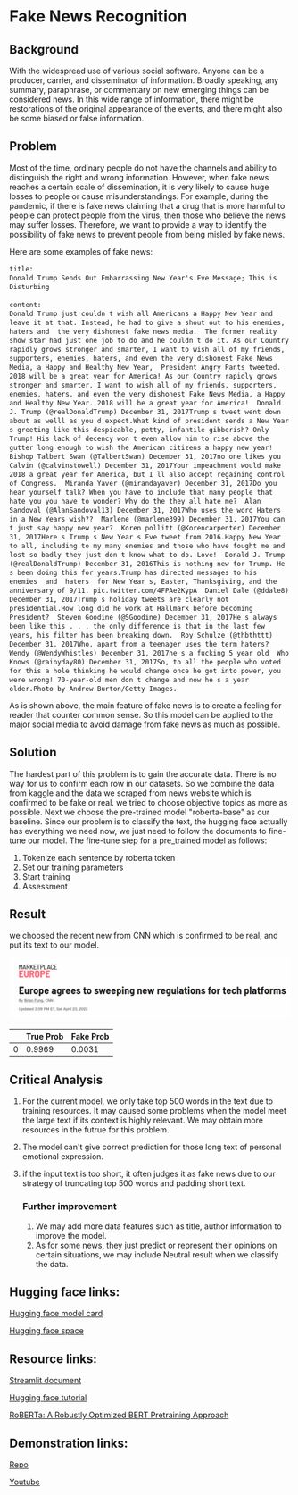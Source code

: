 # Fake News Recognition

## Background

With the widespread use of various social software. Anyone can be a producer, carrier, and disseminator of information. Broadly speaking, any summary, paraphrase, or commentary on new emerging things can be considered news. In this wide range of information, there might be restorations of the original appearance of the events, and there might also be some biased or false information.

## Problem 
Most of the time, ordinary people do not have the channels and ability to distinguish the right and wrong information. However, when fake news reaches a certain scale of dissemination, it is very likely to cause huge losses to people or cause misunderstandings. For example, during the pandemic, if there is fake news claiming that a drug that is more harmful to people can protect people from the virus, then those who believe the news may suffer losses. Therefore, we want to provide a way to identify the possibility of fake news to prevent people from being misled by fake news.

Here are some examples of fake news:

```
title:
Donald Trump Sends Out Embarrassing New Year's Eve Message; This is Disturbing

content:
Donald Trump just couldn t wish all Americans a Happy New Year and leave it at that. Instead, he had to give a shout out to his enemies, haters and  the very dishonest fake news media.  The former reality show star had just one job to do and he couldn t do it. As our Country rapidly grows stronger and smarter, I want to wish all of my friends, supporters, enemies, haters, and even the very dishonest Fake News Media, a Happy and Healthy New Year,  President Angry Pants tweeted.  2018 will be a great year for America! As our Country rapidly grows stronger and smarter, I want to wish all of my friends, supporters, enemies, haters, and even the very dishonest Fake News Media, a Happy and Healthy New Year. 2018 will be a great year for America!  Donald J. Trump (@realDonaldTrump) December 31, 2017Trump s tweet went down about as welll as you d expect.What kind of president sends a New Year s greeting like this despicable, petty, infantile gibberish? Only Trump! His lack of decency won t even allow him to rise above the gutter long enough to wish the American citizens a happy new year!  Bishop Talbert Swan (@TalbertSwan) December 31, 2017no one likes you  Calvin (@calvinstowell) December 31, 2017Your impeachment would make 2018 a great year for America, but I ll also accept regaining control of Congress.  Miranda Yaver (@mirandayaver) December 31, 2017Do you hear yourself talk? When you have to include that many people that hate you you have to wonder? Why do the they all hate me?  Alan Sandoval (@AlanSandoval13) December 31, 2017Who uses the word Haters in a New Years wish??  Marlene (@marlene399) December 31, 2017You can t just say happy new year?  Koren pollitt (@Korencarpenter) December 31, 2017Here s Trump s New Year s Eve tweet from 2016.Happy New Year to all, including to my many enemies and those who have fought me and lost so badly they just don t know what to do. Love!  Donald J. Trump (@realDonaldTrump) December 31, 2016This is nothing new for Trump. He s been doing this for years.Trump has directed messages to his  enemies  and  haters  for New Year s, Easter, Thanksgiving, and the anniversary of 9/11. pic.twitter.com/4FPAe2KypA  Daniel Dale (@ddale8) December 31, 2017Trump s holiday tweets are clearly not presidential.How long did he work at Hallmark before becoming President?  Steven Goodine (@SGoodine) December 31, 2017He s always been like this . . . the only difference is that in the last few years, his filter has been breaking down.  Roy Schulze (@thbthttt) December 31, 2017Who, apart from a teenager uses the term haters?  Wendy (@WendyWhistles) December 31, 2017he s a fucking 5 year old  Who Knows (@rainyday80) December 31, 2017So, to all the people who voted for this a hole thinking he would change once he got into power, you were wrong! 70-year-old men don t change and now he s a year older.Photo by Andrew Burton/Getty Images.
```

As is shown above, the main feature of fake news is to create a feeling for reader that counter common sense. So this model can be applied to the major social media to avoid damage from fake news as much as possible.


## Solution

The hardest part of this problem is to gain the accurate data. There is no way for us to confirm each row in our datasets. So we combine the data from kaggle and the data we scraped from news website which is confirmed to be fake or real. we tried to choose objective topics as more as possible. Next we choose the pre-trained model "roberta-base" as our baseline. Since our problem is to classify the text, the hugging face actually has everything we need now, we just need to follow the documents to fine-tune our model. The fine-tune step for a pre_trained model as follows:

1. Tokenize each sentence by roberta token
2. Set our training parameters
3. Start training
4. Assessment

## Result
we choosed the recent new from CNN which is confirmed to be real, and put its text to our model.

![](news.png)

[resources link:]: https://us.cnn.com/2022/04/23/business/eu-tech-regulation/index.html

|      | True Prob | Fake Prob |
| ---- | --------- | --------- |
| 0    | 0.9969    | 0.0031    |


## Critical Analysis

1. For the current model, we only take top 500 words in the text due to training resources. It may caused some problems when the model meet the large text if its context is highly relevant. We may obtain more resources in the futrue for this problem.

2. The model can't give correct prediction for those long text of personal emotional expression.

3. if the input text is too short, it often judges it as fake news due to our strategy of truncating top 500 words and padding short text.

   ### Further improvement

   1. We may add more data features such as title, author information to improve the model.
   2. As for some news, they just predict or represent their opinions on certain situations, we may include Neutral result when we classify the data.

## Hugging face links:

[Hugging face model card ](https://huggingface.co/jy46604790/Fake-News-Bert-Detect)

[Hugging face space](https://huggingface.co/spaces/jy46604790/Fake-News-Recognition)

## Resource links:

[Streamlit document](https://docs.streamlit.io/library/get-started/main-concepts)

[Hugging face tutorial](https://huggingface.co/docs/transformers/index)

[RoBERTa: A Robustly Optimized BERT Pretraining Approach](https://yiyibooks.cn/nlp/roberta/index.html)

## Demonstration links:

[Repo](https://github.com/Jiayif/Transformer-Fake-News-Detection/)

[Youtube]()
